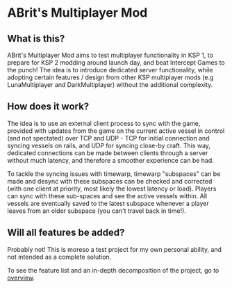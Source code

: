 # ABrit's Multiplayer Mod #

## What is this? ##
ABrit's Multiplayer Mod aims to test multiplayer functionality in KSP 1, to prepare for KSP 2 modding around launch day, and beat Intercept Games to the punch! The idea is to introduce dedicated server functionality, while adopting certain features / design from other KSP multiplayer mods (e.g LunaMultiplayer and DarkMultiplayer) without the additional complexity.

## How does it work? ##
The idea is to use an external client process to sync with the game, provided with updates from the game on the current active vessel in control (and not spectated) over TCP and UDP - TCP for initial connection and syncing vessels on rails, and UDP for syncing close-by craft. This way, dedicated connections can be made between clients through a server without much latency, and therefore a smoother experience can be had.

To tackle the syncing issues with timewarp, timewarp "subspaces" can be made and desync with these subspaces can be checked and corrected (with one client at priority, most likely the lowest latency or load). Players can sync with these sub-spaces and see the active vessels within. All vessels are eventually saved to the latest subspace whenever a player leaves from an older subspace (you can't travel back in time!).

## Will all features be added? ##
Probably not! This is moreso a test project for my own personal ability, and not intended as a complete solution.

To see the feature list and an in-depth decomposition of the project, go to [overview](https://github.com/ABritInSpace/BritsMultiplayer/blob/main/overview).